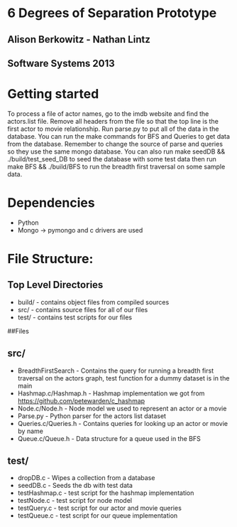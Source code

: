 # 6 Degrees of Separation Prototype
## Alison Berkowitz - Nathan Lintz
## Software Systems 2013

# Getting started
To process a file of actor names, go to the imdb website and find the actors.list file. Remove all headers from the file so that the top line is the first actor to movie relationship. Run parse.py to put all of the data in the database. You can run the make commands for BFS and Queries to get data from the database. Remember to change the source of parse and queries so they use the same mongo database. You can also run make seedDB && ./build/test_seed_DB to seed the database with some test data then run make BFS && ./build/BFS to run the breadth first traversal on some sample data.

# Dependencies
- Python
- Mongo -> pymongo and c drivers are used

# File Structure:
## Top Level Directories
- build/ - contains object files from compiled sources
- src/ - contains source files for all of our files
- test/ - contains test scripts for our files

##Files
## src/
- BreadthFirstSearch - Contains the query for running a breadth first traversal on the actors graph, test function for a dummy dataset is in the main
- Hashmap.c/Hashmap.h - Hashmap implementation we got from https://github.com/petewarden/c_hashmap
- Node.c/Node.h - Node model we used to represent an actor or a movie
- Parse.py - Python parser for the actors list dataset
- Queries.c/Queries.h - Contains queries for looking up an actor or movie by name
- Queue.c/Queue.h - Data structure for a queue used in the BFS

## test/
- dropDB.c - Wipes a collection from a database
- seedDB.c - Seeds the db with test data
- testHashmap.c - test script for the hashmap implementation
- testNode.c - test script for node model
- testQuery.c - test script for our actor and movie queries
- testQueue.c - test script for our queue implementation

